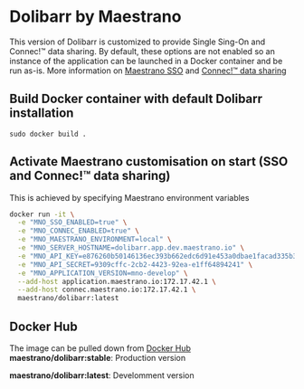 # Dolibarr by Maestrano
This version of Dolibarr is customized to provide Single Sing-On and Connec!™ data sharing. By default, these options are not enabled so an instance of the application can be launched in a Docker container and be run as-is.
More information on [Maestrano SSO](https://maestrano.com) and [Connec!™ data sharing](https://maestrano.com/connec)

## Build Docker container with default Dolibarr installation
`sudo docker build .`

## Activate Maestrano customisation on start (SSO and Connec!™ data sharing)
This is achieved by specifying Maestrano environment variables

```bash
docker run -it \
  -e "MNO_SSO_ENABLED=true" \
  -e "MNO_CONNEC_ENABLED=true" \
  -e "MNO_MAESTRANO_ENVIRONMENT=local" \
  -e "MNO_SERVER_HOSTNAME=dolibarr.app.dev.maestrano.io" \
  -e "MNO_API_KEY=e876260b50146136ec393b662edc6d91e453a0dbae1facad335b33fb763ead99" \
  -e "MNO_API_SECRET=9309cffc-2cb2-4423-92ea-e1ff64894241" \
  -e "MNO_APPLICATION_VERSION=mno-develop" \
  --add-host application.maestrano.io:172.17.42.1 \
  --add-host connec.maestrano.io:172.17.42.1 \
  maestrano/dolibarr:latest
 ```

## Docker Hub
The image can be pulled down from [Docker Hub](https://registry.hub.docker.com/u/maestrano/dolibarr/)
**maestrano/dolibarr:stable**: Production version

**maestrano/dolibarr:latest**: Develomment version
